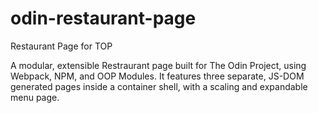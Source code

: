 # odin-restaurant-page
Restaurant Page for TOP

A modular, extensible Restraurant page built for The Odin Project, using Webpack, NPM, and OOP Modules. It features three separate, JS-DOM generated pages inside a container shell, with a scaling and expandable menu page.